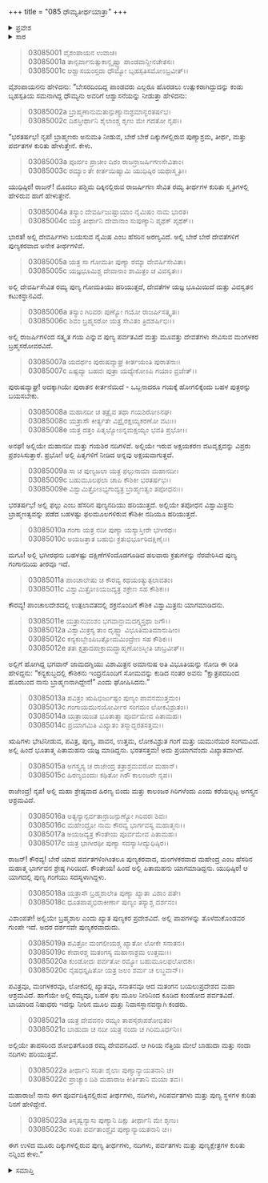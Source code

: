 +++
title = "085 ಧೌಮ್ಯತೀರ್ಥಯಾತ್ರಾ"
+++

<details><summary>ಪ್ರವೇಶ</summary>


।।   ಓಂ ಓಂ ನಮೋ ನಾರಾಯಣಾಯ।।   ಶ್ರೀ ವೇದವ್ಯಾಸಾಯ ನಮಃ ।।

ಶ್ರೀ ಕೃಷ್ಣದ್ವೈಪಾಯನ ವೇದವ್ಯಾಸ ವಿರಚಿತ  

**ಶ್ರೀ ಮಹಾಭಾರತ**

**ಆರಣ್ಯಕ ಪರ್ವ**

**ತೀರ್ಥಯಾತ್ರಾ ಪರ್ವ**

**ಅಧ್ಯಾಯ 85**

</details>


<details><summary>ಸಾರ</summary>

ಧೌಮ್ಯನು ಯುಧಿಷ್ಠಿರನಿಗೆ ಪೂರ್ವದಿಕ್ಕಿನಲ್ಲಿರುವ ತೀರ್ಥಕ್ಷೇತ್ರಗಳ ಕುರಿತು ಹೇಳಿದುದು (1-23).

</details>


> 03085001 ವೈಶಂಪಾಯನ ಉವಾಚ।  
03085001a ತಾನ್ಸರ್ವಾನುತ್ಸುಕಾನ್ದೃಷ್ಟ್ವಾ ಪಾಂಡವಾನ್ದೀನಚೇತಸಃ।  
03085001c ಆಶ್ವಾಸಯಂಸ್ತದಾ ಧೌಮ್ಯೋ ಬೃಹಸ್ಪತಿಸಮೋಽಬ್ರವೀತ್।।

ವೈಶಂಪಾಯನನು ಹೇಳಿದನು: “ಬೇಸರದಿಂದಿದ್ದ ಪಾಂಡವರು ಎಲ್ಲರೂ ಹೊರಡಲು ಉತ್ಸುಕರಾಗಿದ್ದುದನ್ನು ಕಂಡು ಬೃಹಸ್ಪತಿಯ ಸಮನಾಗಿದ್ದ ಧೌಮ್ಯನು ಅವರಿಗೆ ಆಶ್ವಾಸನೆಯನ್ನು ನೀಡುತ್ತಾ ಹೇಳಿದನು:

> 03085002a ಬ್ರಾಹ್ಮಣಾನುಮತಾನ್ಪುಣ್ಯಾನಾಶ್ರಮಾನ್ಭರತರ್ಷಭ।   
03085002c ದಿಶಸ್ತೀರ್ಥಾನಿ ಶೈಲಾಂಶ್ಚ ಶೃಣು ಮೇ ಗದತೋ ನೃಪ।।

“ಭರತರ್ಷಭ! ನೃಪ! ಬ್ರಾಹ್ಮಣರು ಅನುಮತಿ ನೀಡುವ, ಬೇರೆ ಬೇರೆ ದಿಕ್ಕುಗಳಲ್ಲಿರುವ ಪುಣ್ಯಾಶ್ರಮ, ತೀರ್ಥ, ಮತ್ತು ಪರ್ವತಗಳ ಕುರಿತು ಹೇಳುತ್ತೇನೆ. ಕೇಳು.

> 03085003a ಪೂರ್ವಂ ಪ್ರಾಚೀಂ ದಿಶಂ ರಾಜನ್ರಾಜರ್ಷಿಗಣಸೇವಿತಾಂ।  
03085003c ರಮ್ಯಾಂ ತೇ ಕೀರ್ತಯಿಷ್ಯಾಮಿ ಯುಧಿಷ್ಠಿರ ಯಥಾಸ್ಮೃತಿ।।

ಯುಧಿಷ್ಠಿರ! ರಾಜನ್! ಮೊದಲು ಪಶ್ಚಿಮ ದಿಕ್ಕಿನಲ್ಲಿರುವ ರಾಜರ್ಷಿಗಣ ಸೇವಿತ ರಮ್ಯ ತೀರ್ಥಗಳ ಕುರಿತು ಸ್ಮೃತಿಗಳಲ್ಲಿ ಹೇಳಿರುವ ಹಾಗೆ ಹೇಳುತ್ತೇನೆ.

> 03085004a ತಸ್ಯಾಂ ದೇವರ್ಷಿಜುಷ್ಟಾಯಾಂ ನೈಮಿಷಂ ನಾಮ ಭಾರತ।  
03085004c ಯತ್ರ ತೀರ್ಥಾನಿ ದೇವಾನಾಂ ಸುಪುಣ್ಯಾನಿ ಪೃಥಕ್ ಪೃಥಕ್।।

ಭಾರತ! ಅಲ್ಲಿ ದೇವರ್ಷಿಗಳು ಬಯಸುವ ನೈಮಿಷ ಎಂಬ ಹೆಸರಿನ ಅರಣ್ಯವಿದೆ. ಅಲ್ಲಿ ಬೇರೆ ಬೇರೆ ದೇವತೆಗಳಿಗೆ ಪುಣ್ಯಕರವಾದ ಅನೇಕ ತೀರ್ಥಗಳಿವೆ.

> 03085005a ಯತ್ರ ಸಾ ಗೋಮತೀ ಪುಣ್ಯಾ ರಮ್ಯಾ ದೇವರ್ಷಿಸೇವಿತಾ।  
03085005c ಯಜ್ಞಭೂಮಿಶ್ಚ ದೇವಾನಾಂ ಶಾಮಿತ್ರಂ ಚ ವಿವಸ್ವತಃ।।

ಅಲ್ಲಿ ದೇವರ್ಷಿಸೇವಿತ ರಮ್ಯ ಪುಣ್ಯ ಗೋಮತಿಯು ಹರಿಯುತ್ತದೆ, ದೇವತೆಗಳ ಯಜ್ಞ ಭೂಮಿಯಿದೆ ಮತ್ತು ವಿವಸ್ವತನ ಕಟುಕಸ್ಥಾನವಿದೆ.

> 03085006a ತಸ್ಯಾಂ ಗಿರಿವರಃ ಪುಣ್ಯೋ ಗಯೋ ರಾಜರ್ಷಿಸತ್ಕೃತಃ।  
03085006c ಶಿವಂ ಬ್ರಹ್ಮಸರೋ ಯತ್ರ ಸೇವಿತಂ ತ್ರಿದಶರ್ಷಿಭಿಃ।।

ಅಲ್ಲಿ ರಾಜರ್ಷಿಗಳಿಂದ ಸತ್ಕೃತ ಗಯ ಎನ್ನುವ ಪುಣ್ಯ ಪರ್ವತವಿದೆ ಮತ್ತು ಮೂವತ್ತು ದೇವತೆಗಳು ಸೇವಿಸುವ ಮಂಗಳಕರ ಬ್ರಹ್ಮಸರೋವರವಿದೆ.

> 03085007a ಯದರ್ಥಂ ಪುರುಷವ್ಯಾಘ್ರ ಕೀರ್ತಯಂತಿ ಪುರಾತನಾಃ।  
03085007c ಏಷ್ಟವ್ಯಾ ಬಹವಃ ಪುತ್ರಾ ಯದ್ಯೇಕೋಽಪಿ ಗಯಾಂ ವ್ರಜೇತ್।।

ಪುರುಷವ್ಯಾಘ್ರ! ಅದಕ್ಕಾಗಿಯೇ ಪುರಾತನ ಕೀರ್ತನೆಯಿದೆ - ಒಬ್ಬನಾದರೂ ಗಯಕ್ಕೆ ಹೋಗಲಿಕ್ಕೆಂದು ಬಹಳ ಪುತ್ರರನ್ನು ಬಯಸಬೇಕು.

> 03085008a ಮಹಾನದೀ ಚ ತತ್ರೈವ ತಥಾ ಗಯಶಿರೋಽನಘ।  
03085008c ಯತ್ರಾಸೌ ಕೀರ್ತ್ಯತೇ ವಿಪ್ರೈರಕ್ಷಯ್ಯಕರಣೋ ವಟಃ।।  
03085008e ಯತ್ರ ದತ್ತಂ ಪಿತೃಭ್ಯೋಽನ್ನಮಕ್ಷಯ್ಯಂ ಭವತಿ ಪ್ರಭೋ।।

ಅನಘ! ಅಲ್ಲಿಯೇ ಮಹಾನದೀ ಮತ್ತು ಗಯಶಿರ ನದಿಗಳಿವೆ. ಅಲ್ಲಿಯೇ ಇರುವ ಅಕ್ಷಯಕರಣ ವಟವೃಕ್ಷವನ್ನು ವಿಪ್ರರು ಪ್ರಶಂಸಿಸುತ್ತಾರೆ. ಪ್ರಭೋ! ಅಲ್ಲಿ ಪಿತೃಗಳಿಗೆ ನೀಡಿದ ಅನ್ನವು ಅಕ್ಷಯವಾಗುತ್ತದೆ.

> 03085009a ಸಾ ಚ ಪುಣ್ಯಜಲಾ ಯತ್ರ ಫಲ್ಗುನಾಮಾ ಮಹಾನದೀ।  
03085009c ಬಹುಮೂಲಫಲಾ ಚಾಪಿ ಕೌಶಿಕೀ ಭರತರ್ಷಭ।।  
03085009e ವಿಶ್ವಾಮಿತ್ರೋಽಭ್ಯಗಾದ್ಯತ್ರ ಬ್ರಾಹ್ಮಣತ್ವಂ ತಪೋಧನಃ।।

ಭರತರ್ಷಭ! ಅಲ್ಲಿ ಫಲ್ಗು ಎಂಬ ಹೆಸರಿನ ಪುಣ್ಯನದಿಯು ಹರಿಯುತ್ತದೆ. ಅಲ್ಲಿಯೇ ತಪೋಧನ ವಿಶ್ವಾಮಿತ್ರನು ಬ್ರಾಹ್ಮಣತ್ವವನ್ನು ಪಡೆದ ಬಹಳಷ್ಟು ಫಲಮೂಲಗಳಿರುವ ಕೌಶಿಕೀ ನದಿಯೂ ಹರಿಯುತ್ತದೆ.

> 03085010a ಗಂಗಾ ಯತ್ರ ನದೀ ಪುಣ್ಯಾ ಯಸ್ಯಾಸ್ತೀರೇ ಭಗೀರಥಃ।  
03085010c ಅಯಜತ್ತಾತ ಬಹುಭಿಃ ಕ್ರತುಭಿರ್ಭೂರಿದಕ್ಷಿಣೈಃ।।

ಮಗೂ! ಅಲ್ಲಿ ಭಗೀರಥನು ಬಹಳಷ್ಟು ದಕ್ಷಿಣೆಗಳಿಂದೊಡಗೂಡಿದ ಹಲವಾರು ಕ್ರತುಗಳನ್ನು ನೆರವೇರಿಸಿದ ಪುಣ್ಯ ಗಂಗಾನದಿಯ ತೀರವೂ ಇದೆ.

> 03085011a ಪಾಂಚಾಲೇಷು ಚ ಕೌರವ್ಯ ಕಥಯಂತ್ಯುತ್ಪಲಾವತಂ।  
03085011c ವಿಶ್ವಾಮಿತ್ರೋಽಯಜದ್ಯತ್ರ ಶಕ್ರೇಣ ಸಹ ಕೌಶಿಕಃ।।

ಕೌರವ್ಯ! ಪಾಂಚಾಲದೇಶದಲ್ಲಿ ಉತ್ಪಲಾವತದಲ್ಲಿ ಶಕ್ರನೊಂದಿಗೆ ಕೌಶಿಕ ವಿಶ್ವಾಮಿತ್ರನು ಯಾಗಮಾಡಿದನು.

> 03085011e ಯತ್ರಾನುವಂಶಂ ಭಗವಾನ್ಜಾಮದಗ್ನ್ಯಸ್ತಥಾ ಜಗೌ।।  
03085012a ವಿಶ್ವಾಮಿತ್ರಸ್ಯ ತಾಂ ದೃಷ್ಟ್ವಾ ವಿಭೂತಿಮತಿಮಾನುಷೀಂ।  
03085012c ಕನ್ಯಕುಬ್ಜೇಽಪಿಬತ್ಸೋಮಮಿಂದ್ರೇಣ ಸಹ ಕೌಶಿಕಃ।।  
03085012e ತತಃ ಕ್ಷತ್ರಾದಪಾಕ್ರಾಮದ್ಬ್ರಾಹ್ಮಣೋಽಸ್ಮೀತಿ ಚಾಬ್ರವೀತ್।।

ಅಲ್ಲಿಗೆ ಹೋಗಿದ್ದ ಭಗವಾನ್ ಜಾಮದಗ್ನಿಯು ವಿಶಾಮಿತ್ರನ ಅಮಾನುಷ ಅತಿ ವಿಭೂತಿಯನ್ನು ನೋಡಿ ಈ ರೀತಿ ಹೇಳಿದ್ದನು: “ಕನ್ಯಕುಬ್ಜದಲ್ಲಿ ಕೌಶಿಕನು ಇಂದ್ರನೊಂದಿಗೆ ಸೋಮವನ್ನು ಕುಡಿದ ನಂತರ ಅವನು “ಕ್ಷಾತ್ರಪದದಿಂದ ಹೊರಬಂದ ನಾನು ಬ್ರಾಹ್ಮಣನಾಗಿದ್ದೇನೆ!” ಎಂದು ಘೋಷಿಸಿದನು.”

> 03085013a ಪವಿತ್ರಂ ಋಷಿಭಿರ್ಜುಷ್ಟಂ ಪುಣ್ಯಂ ಪಾವನಮುತ್ತಮಂ।  
03085013c ಗಂಗಾಯಮುನಯೋರ್ವೀರ ಸಂಗಮಂ ಲೋಕವಿಶ್ರುತಂ।।  
03085014a ಯತ್ರಾಯಜತ ಭೂತಾತ್ಮಾ ಪೂರ್ವಮೇವ ಪಿತಾಮಹಃ।   
03085014c ಪ್ರಯಾಗಮಿತಿ ವಿಖ್ಯಾತಂ ತಸ್ಮಾದ್ಭರತಸತ್ತಮ।।

ಋಷಿಗಳು ಭೇಟಿನೀಡುವ, ಪವಿತ್ರ, ಪುಣ್ಯ, ಪಾವನ, ಉತ್ತಮ, ಲೋಕವಿಶ್ರುತ ಗಂಗೆ ಮತ್ತು ಯಮುನೆಯರ ಸಂಗಮವಿದೆ. ಅಲ್ಲಿ ಹಿಂದೆ ಭೂತಾತ್ಮ ಪಿತಾಮಹನು ಯಜ್ಞ ಮಾಡಿದ್ದನು. ಭರತಸತ್ತಮ! ಅದು ಪ್ರಯಾಗವೆಂದು ವಿಖ್ಯಾತವಾಗಿದೆ.

> 03085015a ಅಗಸ್ತ್ಯಸ್ಯ ಚ ರಾಜೇಂದ್ರ ತತ್ರಾಶ್ರಮವರೋ ಮಹಾನ್।  
03085015c ಹಿರಣ್ಯಬಿಂದುಃ ಕಥಿತೋ ಗಿರೌ ಕಾಲಂಜರೇ ನೃಪ।।

ರಾಜೇಂದ್ರ! ನೃಪ! ಅಲ್ಲಿ ಮಹಾ ಶ್ರೇಷ್ಠವಾದ ಹಿರಣ್ಯ ಬಿಂದು ಮತ್ತು ಕಾಲಂಜರ ಗಿರಿಗಳೆಂದು ಎಂದು ಕರೆಯಲ್ಪಟ್ಟ ಅಗಸ್ತ್ಯನ ಆಶ್ರಮವಿದೆ.

> 03085016a ಅತ್ಯನ್ಯಾನ್ಪರ್ವತಾನ್ರಾಜನ್ಪುಣ್ಯೋ ಗಿರಿವರಃ ಶಿವಃ।  
03085016c ಮಹೇಂದ್ರೋ ನಾಮ ಕೌರವ್ಯ ಭಾರ್ಗವಸ್ಯ ಮಹಾತ್ಮನಃ।।  
03085017a ಅಯಜದ್ಯತ್ರ ಕೌಂತೇಯ ಪೂರ್ವಮೇವ ಪಿತಾಮಹಃ।   
03085017c ಯತ್ರ ಭಾಗೀರಥೀ ಪುಣ್ಯಾ ಸದಸ್ಯಾಸೀದ್ಯುಧಿಷ್ಠಿರ।।

ರಾಜನ್! ಕೌರವ್ಯ! ಬೇರೆ ಯಾವ ಪರ್ವತಗಳಿಂಗಿಂತಲೂ ಪುಣ್ಯಕರವಾದ, ಮಂಗಳಕರವಾದ ಮಹೇಂದ್ರ ಎಂಬ ಹೆಸರಿನ ಮಹಾತ್ಮ ಭಾರ್ಗವನ ಶ್ರೇಷ್ಠ ಗಿರಿಯಿದೆ. ಕೌಂತೇಯ! ಹಿಂದೆ ಅಲ್ಲಿ ಪಿತಾಮಹನು ಯಾಗಮಾಡಿದ್ದನು. ಯುಧಿಷ್ಠಿರ! ಆ ಯಾಗದಲ್ಲಿ ಪುಣ್ಯ ಗಂಗೆಯು ಸದಸ್ಯಳಾಗಿದ್ದಳು.

> 03085018a ಯತ್ರಾಸೌ ಬ್ರಹ್ಮಶಾಲೇತಿ ಪುಣ್ಯಾ ಖ್ಯಾತಾ ವಿಶಾಂ ಪತೇ।  
03085018c ಧೂತಪಾಪ್ಮಭಿರಾಕೀರ್ಣಾ ಪುಣ್ಯಂ ತಸ್ಯಾಶ್ಚ ದರ್ಶನಂ।

ವಿಶಾಂಪತೇ! ಅಲ್ಲಿಯೇ ಬ್ರಹ್ಮಶಾಲ ಎಂದು ಖ್ಯಾತ ಪುಣ್ಯಕರ ಪ್ರದೇಶವಿದೆ. ಅಲ್ಲಿ ಪಾಪಗಳನ್ನು ತೊಳೆದುಕೊಂಡವರ ಗುಂಪೇ ಇದೆ. ಅದರ ದರ್ಶನವೇ ಪುಣ್ಯಕರವಾದುದು.

> 03085019a ಪವಿತ್ರೋ ಮಂಗಲೀಯಶ್ಚ ಖ್ಯಾತೋ ಲೋಕೇ ಸನಾತನಃ।  
03085019c ಕೇದಾರಶ್ಚ ಮತಂಗಸ್ಯ ಮಹಾನಾಶ್ರಮ ಉತ್ತಮಃ।।  
03085020a ಕುಂಡೋದಃ ಪರ್ವತೋ ರಮ್ಯೋ ಬಹುಮೂಲಫಲೋದಕಃ।   
03085020c ನೈಷಧಸ್ತೃಷಿತೋ ಯತ್ರ ಜಲಂ ಶರ್ಮ ಚ ಲಬ್ಧವಾನ್।।

ಪವಿತ್ರವೂ, ಮಂಗಳಕರವೂ, ಲೋಕದಲ್ಲಿ ಖ್ಯಾತವೂ, ಸನಾತನವೂ ಆದ ಮತಂಗನ ಬಯಲುಪ್ರದೇಶದ ಮಹಾ ಆಶ್ರಮವಿದೆ. ಹಾಗೆಯೇ ಅಲ್ಲಿ ರಮ್ಯವೂ, ಬಹಳ ಫಲ ಮೂಲ ನೀರಿನಿಂದ ಕೂಡಿದ ಕುಂಡೋದ ಪರ್ವತವಿದೆ. ಬಾಯಾರಿದ ನಿಷಾಧರು ಇದನ್ನು ನೀರಿನ ಮೂಲ ಮತ್ತು ನಿವಾಸಸ್ಥಾನವನ್ನಾಗಿ ಕಂಡರು.

> 03085021a ಯತ್ರ ದೇವವನಂ ರಮ್ಯಂ ತಾಪಸೈರುಪಶೋಭಿತಂ।  
03085021c ಬಾಹುದಾ ಚ ನದೀ ಯತ್ರ ನಂದಾ ಚ ಗಿರಿಮೂರ್ಧನಿ।।

ಅಲ್ಲಿಯೇ ತಾಪಸರಿಂದ ಶೋಭಿತಗೊಂಡ ರಮ್ಯ ದೇವವನವಿದೆ. ಆ ಗಿರಿಯ ನೆತ್ತಿಯ ಮೇಲೆ ಬಾಹುದಾ ಮತ್ತು ನಂದಾ ನದಿಗಳು ಹರಿಯುತ್ತವೆ.

> 03085022a ತೀರ್ಥಾನಿ ಸರಿತಃ ಶೈಲಾಃ ಪುಣ್ಯಾನ್ಯಾಯತನಾನಿ ಚ।  
03085022c ಪ್ರಾಚ್ಯಾಂ ದಿಶಿ ಮಹಾರಾಜ ಕೀರ್ತಿತಾನಿ ಮಯಾ ತವ।।

ಮಹಾರಾಜ! ನಾನು ಈಗ ಪೂರ್ವದಿಕ್ಕಿನಲ್ಲಿರುವ ತೀರ್ಥಗಳು, ನದಿಗಳು, ಗಿರಿಪರ್ವತಗಳು ಮತ್ತು ಪುಣ್ಯ ಸ್ಥಳಗಳ ಕುರಿತು ನಿನಗೆ ಹೇಳಿದ್ದೇನೆ.

> 03085023a ತಿಸೃಷ್ವನ್ಯಾಸು ಪುಣ್ಯಾನಿ ದಿಕ್ಷು ತೀರ್ಥಾನಿ ಮೇ ಶೃಣು।  
03085023c ಸರಿತಃ ಪರ್ವತಾಂಶ್ಚೈವ ಪುಣ್ಯಾನ್ಯಾಯತನಾನಿ ಚ।।

ಈಗ ಉಳಿದ ಮೂರು ದಿಕ್ಕುಗಳಲ್ಲಿರುವ ಪುಣ್ಯ ತೀರ್ಥಗಳು, ನದಿಗಳು, ಪರ್ವತಗಳು ಮತ್ತು ಪುಣ್ಯಕ್ಷೇತ್ರಗಳ ಕುರಿತು ನನ್ನಿಂದ ಕೇಳು.”

<details><summary>ಸಮಾಪ್ತಿ</summary>


ಇತಿ ಶ್ರೀ ಮಹಾಭಾರತೇ ಆರಣ್ಯಕಪರ್ವಣಿ ತೀರ್ಥಯಾತ್ರಾಪರ್ವಣಿ ಧೌಮ್ಯತೀರ್ಥಯಾತ್ರಾಯಾಂ ಪಂಚಾಶೀತಿತಮೋಽಧ್ಯಾಯಃ।  
ಇದು ಮಹಾಭಾರತದ ಆರಣ್ಯಕಪರ್ವದಲ್ಲಿ ತೀರ್ಥಯಾತ್ರಾಪರ್ವದಲ್ಲಿ ಧೌಮ್ಯತೀರ್ಥಯಾತ್ರಾ ಎನ್ನುವ ಎಂಭತ್ತೈದನೆಯ ಅಧ್ಯಾಯವು.


</details>
